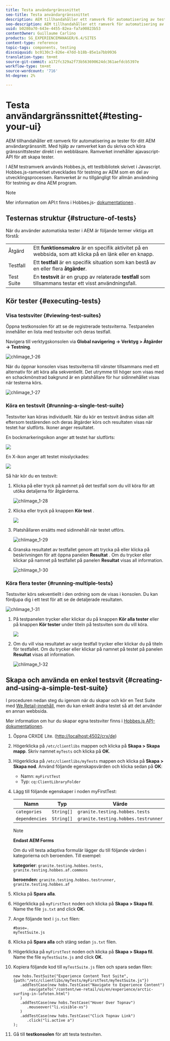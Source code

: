 ```yaml
---
title: Testa användargränssnittet
seo-title: Testa användargränssnittet
description: AEM tillhandahåller ett ramverk för automatisering av tester för ditt AEM användargränssnitt
seo-description: AEM tillhandahåller ett ramverk för automatisering av tester för ditt AEM användargränssnitt
uuid: b0280a70-643e-4455-82ea-fa7a90823b53
contentOwner: Guillaume Carlino
products: SG_EXPERIENCEMANAGER/6.4/SITES
content-type: reference
topic-tags: components, testing
discoiquuid: bc0130c3-826e-47dd-b18b-85e1a7bb9936
translation-type: tm+mt
source-git-commit: a172fc329a2f73b563690624dc361aefdcb5397e
workflow-type: tm+mt
source-wordcount: '716'
ht-degree: 2%

---
```



# Testa användargränssnittet{#testing-your-ui}

AEM tillhandahåller ett ramverk för automatisering av tester för ditt AEM användargränssnitt. Med hjälp av ramverket kan du skriva och köra gränssnittstester direkt i en webbläsare. Ramverket innehåller ajavascript-API för att skapa tester.

I AEM testramverk används Hobbes.js, ett testbibliotek skrivet i Javascript. Hobbes.js-ramverket utvecklades för testning av AEM som en del av utvecklingsprocessen. Ramverket är nu tillgängligt för allmän användning för testning av dina AEM program.

>[!NOTE]
>
>Mer information om API:t finns i Hobbes.js- [dokumentationen](https://helpx.adobe.com/experience-manager/6-4/sites/developing/using/reference-materials/test-api/index.html) .

## Testernas struktur {#structure-of-tests}

När du använder automatiska tester i AEM är följande termer viktiga att förstå:

|  |  |
|---|---|
| Åtgärd | Ett **funktionsmakro** är en specifik aktivitet på en webbsida, som att klicka på en länk eller en knapp. |
| Testfall | Ett **testfall** är en specifik situation som kan bestå av en eller flera **åtgärder**. |
| Test Suite | En **testsvit** är en grupp av relaterade **testfall** som tillsammans testar ett visst användningsfall. |

## Kör tester {#executing-tests}

### Visa testsviter {#viewing-test-suites}

Öppna testkonsolen för att se de registrerade testsviterna. Testpanelen innehåller en lista med testsviter och deras testfall.

Navigera till verktygskonsolen via **Global navigering -> Verktyg > Åtgärder -> Testning**.

![chlimage_1-26](assets/chlimage_1-26.png)

När du öppnar konsolen visas testsviterna till vänster tillsammans med ett alternativ för att köra alla sekventiellt. Det utrymme till höger som visas med en schackmönstrad bakgrund är en platshållare för hur sidinnehållet visas när testerna körs.

![chlimage_1-27](assets/chlimage_1-27.png)

### Köra en testsvit {#running-a-single-test-suite}

Testsviter kan köras individuellt. När du kör en testsvit ändras sidan allt eftersom testärenden och deras åtgärder körs och resultaten visas när testet har slutförts. Ikoner anger resultatet.

En bockmarkeringsikon anger att testet har slutförts:

![](do-not-localize/chlimage_1-5.png)

En X-ikon anger att testet misslyckades:

![](do-not-localize/chlimage_1-6.png)

Så här kör du en testsvit:

1. Klicka på eller tryck på namnet på det testfall som du vill köra för att utöka detaljerna för åtgärderna.

   ![chlimage_1-28](assets/chlimage_1-28.png)

1. Klicka eller tryck på knappen **Kör test** .

   ![](do-not-localize/chlimage_1-7.png)

1. Platshållaren ersätts med sidinnehåll när testet utförs.

   ![chlimage_1-29](assets/chlimage_1-29.png)

1. Granska resultatet av testfallet genom att trycka på eller klicka på beskrivningen för att öppna panelen **Resultat** . Om du trycker eller klickar på namnet på testfallet på panelen **Resultat** visas all information.

   ![chlimage_1-30](assets/chlimage_1-30.png)

### Köra flera tester {#running-multiple-tests}

Testsviter körs sekventiellt i den ordning som de visas i konsolen. Du kan fördjupa dig i ett test för att se de detaljerade resultaten.

![chlimage_1-31](assets/chlimage_1-31.png)

1. På testpanelen trycker eller klickar du på knappen **Kör alla tester** eller på knappen **Kör tester** under titeln på testsviten som du vill köra.

   ![](do-not-localize/chlimage_1-8.png)

1. Om du vill visa resultatet av varje testfall trycker eller klickar du på titeln för testfallet. Om du trycker eller klickar på namnet på testet på panelen **Resultat** visas all information.

   ![chlimage_1-32](assets/chlimage_1-32.png)

## Skapa och använda en enkel testsvit {#creating-and-using-a-simple-test-suite}

I proceduren nedan steg du igenom när du skapar och kör en Test Suite med [We.Retail-innehåll](/help/sites-developing/we-retail.md), men du kan enkelt ändra testet så att det använder en annan webbsida.

Mer information om hur du skapar egna testsviter finns i [Hobbes.js API-dokumentationen](https://helpx.adobe.com/experience-manager/6-4/sites/developing/using/reference-materials/test-api/index.html).

1. Öppna CRXDE Lite. ([http://localhost:4502/crx/de](http://localhost:4502/crx/de))
1. Högerklicka på `/etc/clientlibs` mappen och klicka på **Skapa > Skapa mapp**. Skriv namnet `myTests` och klicka på **OK**.
1. Högerklicka på `/etc/clientlibs/myTests` mappen och klicka på **Skapa > Skapa nod**. Använd följande egenskapsvärden och klicka sedan på **OK**:

   * Namn: `myFirstTest`
   * Typ: `cq:ClientLibraryFolder`

1. Lägg till följande egenskaper i noden myFirstTest:

   | Namn | Typ | Värde |
   |---|---|---|
   | `categories` | `String[]` | `granite.testing.hobbes.tests` |
   | `dependencies` | `String[]` | `granite.testing.hobbes.testrunner` |

   >[!NOTE]
   >
   >**Endast AEM Forms**
   >
   >Om du vill testa adaptiva formulär lägger du till följande värden i kategorierna och beroenden. Till exempel:
   >
   >**kategorier**: `granite.testing.hobbes.tests, granite.testing.hobbes.af.commons`
   >
   >**beroenden**: `granite.testing.hobbes.testrunner, granite.testing.hobbes.af`

1. Klicka på **Spara alla**.
1. Högerklicka på `myFirstTest` noden och klicka på **Skapa > Skapa fil**. Name the file `js.txt` and click **OK**.
1. Ange följande text i `js.txt` filen:

   ```
   #base=.
   myTestSuite.js
   ```

1. Klicka på **Spara alla** och stäng sedan `js.txt` filen.
1. Högerklicka på `myFirstTest` noden och klicka på **Skapa > Skapa fil**. Name the file `myTestSuite.js` and click **OK**.
1. Kopiera följande kod till `myTestSuite.js` filen och spara sedan filen:

   ```
   new hobs.TestSuite("Experience Content Test Suite", {path:"/etc/clientlibs/myTests/myFirstTest/myTestSuite.js"})
      .addTestCase(new hobs.TestCase("Navigate to Experience Content")
         .navigateTo("/content/we-retail/us/en/experience/arctic-surfing-in-lofoten.html")
      )
      .addTestCase(new hobs.TestCase("Hover Over Topnav")
         .mouseover("li.visible-xs")
      )
      .addTestCase(new hobs.TestCase("Click Topnav Link")
         .click("li.active a")
   );
   ```

1. Gå till **testkonsolen** för att testa testsviten.

